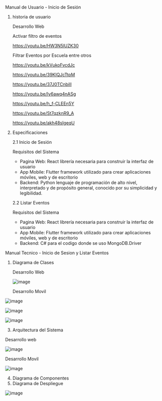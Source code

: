 Manual de Usuario - Inicio de Sesión
1. historia de usuario

   Desarrollo Web

   Activar filtro de eventos

   https://youtu.be/HW3N5lUZK30

   Filtrar Eventos por Escuela entre otros

   https://youtu.be/kVukoFvcdJc

   https://youtu.be/39KIQJcTtpM

   https://youtu.be/37J0TCnbiII

   https://youtu.be/Iy6awq4nASg

   https://youtu.be/h_f-CLEEn5Y

   https://youtu.be/St7qzknR9_A

   https://youtu.be/akh48sIgeqU

   
3. Especificaciones

   
   2.1 Inicio de Sesión

      Requisitos del Sistema
   
     - Pagina Web: React librería necesaria para construir la interfaz de usuario
     - App Mobile: Flutter framework utilizado para crear aplicaciones móviles, web y de escritorio
     - Backend: Python lenguaje de programación de alto nivel, interpretado y de propósito general, conocido por su 
       simplicidad y legibilidad.
   
   2.2 Listar Eventos
  
     Requisitos del Sistema
  
   - Pagina Web: React librería necesaria para construir la interfaz de usuario
   - App Mobile: Flutter framework utilizado para crear aplicaciones móviles, web y de escritorio
   - Backend: C# para el codigo donde se uso MongoDB.Driver



Manual Tecnico - Inicio de Sesion y Listar Eventos
1. Diagrama de Clases

   Desarrollo Web
   
   ![image](https://github.com/user-attachments/assets/636ca495-de93-4c9b-9165-76fb65e89b26)


   Desarrollo Movil

![image](https://github.com/user-attachments/assets/26f121ed-b329-4b20-815c-1d740c011277)

![image](https://github.com/user-attachments/assets/25aeb826-1044-4ea7-bc71-0bca3cb2b8ef)

![image](https://github.com/user-attachments/assets/1facd0a4-8596-4c91-9153-cde365de58d3)


3. Arquitectura del Sistema

Desarrollo web

![image](https://github.com/user-attachments/assets/da713d72-7f61-430b-973e-4600453d52ba)

Desarrollo Movil

![image](https://github.com/user-attachments/assets/e2ff1da5-5913-4aa1-a881-24c3ecad2228)


4. Diagrama de Componentes
5. Diagrama de Despliegue

![image](https://github.com/user-attachments/assets/c5c7cde7-e325-4921-91e2-2de372012335)

